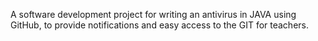 A software development project for writing an antivirus in JAVA using GitHub, to provide notifications and easy access to the GIT for teachers.
